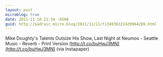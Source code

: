 ```yaml
---
layout: post
microblog: true
date: 2011-11-10 22:34 -0500
guid: http://padraic.micro.blog/2011/11/11/t134836322429964289.html
---
```

Mike Doughty's Talents Outsize His Show, Last Night at Neumos - Seattle Music - Reverb - Print Version [http://t.co/buHwJ3MN](http://t.co/buHwJ3MN) (via Instapaper)
